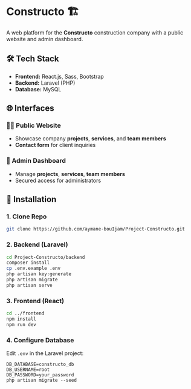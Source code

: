 # Constructo 🏗️  
A web platform for the **Constructo** construction company with a public website and admin dashboard.

## 🛠 Tech Stack
- **Frontend:** React.js, Sass, Bootstrap  
- **Backend:** Laravel (PHP)  
- **Database:** MySQL  

## 🌐 Interfaces

### 🧑‍💼 Public Website
- Showcase company **projects**, **services**, and **team members**  
- **Contact form** for client inquiries  

### 🔐 Admin Dashboard
- Manage **projects**, **services**, **team members**  
- Secured access for administrators  

## 🚀 Installation

### 1. Clone Repo
```bash
git clone https://github.com/aymane-bouIjam/Project-Constructo.git
```

### 2. Backend (Laravel)
```bash
cd Project-Constructo/backend
composer install
cp .env.example .env
php artisan key:generate
php artisan migrate
php artisan serve
```

### 3. Frontend (React)
```bash
cd ../frontend
npm install
npm run dev
```

### 4. Configure Database
Edit `.env` in the Laravel project:
```env
DB_DATABASE=constructo_db
DB_USERNAME=root
DB_PASSWORD=your_password
php artisan migrate --seed
```
